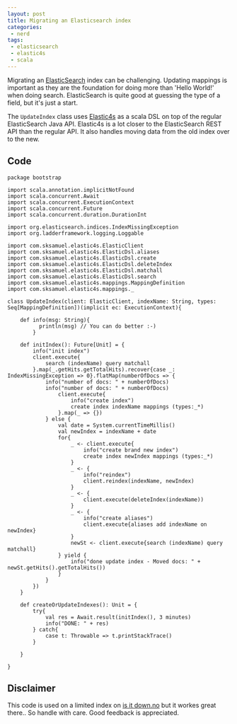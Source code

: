```yaml
---
layout: post
title: Migrating an Elasticsearch index
categories:
 - nerd
tags:
 - elasticsearch
 - elastic4s
 - scala
---
```


Migrating an [ElasticSearch](http://elasticsearch.org) index can be challenging. 
Updating mappings is important as they are the foundation for doing more than 'Hello World!' when doing search.
ElasticSearch is quite good at guessing the type of a field, but it's just a start. 

The ``UpdateIndex`` class uses [Elastic4s](http://elastic4.sgithub.com) as a scala DSL on top of the regular ElasticSearch Java API.
Elastic4s is a lot closer to the ElasticSearch REST API than the regular API. 
It also handles moving data from the old index over to the new.  

Code
----

```
package bootstrap

import scala.annotation.implicitNotFound
import scala.concurrent.Await
import scala.concurrent.ExecutionContext
import scala.concurrent.Future
import scala.concurrent.duration.DurationInt

import org.elasticsearch.indices.IndexMissingException
import org.ladderframework.logging.Loggable

import com.sksamuel.elastic4s.ElasticClient
import com.sksamuel.elastic4s.ElasticDsl.aliases
import com.sksamuel.elastic4s.ElasticDsl.create
import com.sksamuel.elastic4s.ElasticDsl.deleteIndex
import com.sksamuel.elastic4s.ElasticDsl.matchall
import com.sksamuel.elastic4s.ElasticDsl.search
import com.sksamuel.elastic4s.mappings.MappingDefinition
import com.sksamuel.elastic4s.mappings._

class UpdateIndex(client: ElasticClient, indexName: String, types: Seq[MappingDefinition])(implicit ec: ExecutionContext){
	
	def info(msg: String){
          println(msg) // You can do better :-)
        }

	def initIndex(): Future[Unit] = {
		info("init index")
		client.execute{
			search (indexName) query matchall
		}.map(_.getHits.getTotalHits).recover{case _: IndexMissingException => 0}.flatMap(numberOfDocs => {
			info("number of docs: " + numberOfDocs)
			info("number of docs: " + numberOfDocs)
				client.execute{
					info("create index")
					create index indexName mappings (types:_*)
				}.map(_ => {})
			} else {
				val date = System.currentTimeMillis()
				val newIndex = indexName + date
				for{
					_ <- client.execute{
						info("create brand new index")
						create index newIndex mappings (types:_*) 
					}
					_ <- {
						info("reindex")
						client.reindex(indexName, newIndex)
					}
					_ <- {
						client.execute(deleteIndex(indexName))
					}
					_ <- {
						info("create aliases")
						client.execute{aliases add indexName on newIndex}
					}
					newSt <- client.execute{search (indexName) query matchall}
				} yield {
					info("done update index - Moved docs: " + newSt.getHits().getTotalHits())
				}
			}
		})
	}
	
	def createOrUpdateIndexes(): Unit = {
		try{
			val res = Await.result(initIndex(), 3 minutes)
			info("DONE: " + res)
		} catch{
			case t: Throwable => t.printStackTrace()
		}
		
	}
	
}
```

Disclaimer
----------

This code is used on a limited index on [is it down.no](http://isitdown.no) but it workes great there..
So handle with care.
Good feedback is appreciated.
